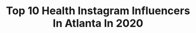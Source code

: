 ---
title: Top 10 Health Instagram Influencers In Atlanta In 2020
description: >-
  Find top health Instagram influencers in Atlanta in 2020. Most popular hashtags: #blacklove #atlanta #coronavirus #mentalhealth.
platform: Instagram
profiles:
  - username: "dasiafitadventures"
    fullname: >-
      Dasia Baker
    location: "United States"
    followers: 17359
    engagement: 339
    commentsToLikes: 0.082913
    id: ck8t7u3h8hziv0j784o4555rz
    verified: false
    hashtags: ""
  - username: "robinbone"
    fullname: >-
      Robin Bone
    location: "United States"
    followers: 43355
    engagement: 989
    commentsToLikes: 0.010988
    id: ck5hcc80ohalj0i11zwh4bc6m
    verified: false
    hashtags: "#fitnessmotivation, #polevaulters, #fit, #fitspo"
  - username: "megbasinger"
    fullname: >-
      meghan basinger
    location: "United States"
    followers: 48166
    engagement: 143
    commentsToLikes: 0.053939
    id: ck0ttsccs446q0i196fnp0v4m
    verified: false
    hashtags: "#mentalhealth, #kirklandshappiness, #designideas, #evereve"
  - username: "meldebarge"
    fullname: >-
      Mel DeBarge
    location: "United States"
    followers: 47259
    engagement: 301
    commentsToLikes: 0.153315
    id: ck5zvzb4c56nn0i146kafhxty
    verified: true
    hashtags: "#like, #photography, #hiphop, #beatmaker"
  - username: "sts9"
    fullname: >-
      STS9
    location: "United States"
    followers: 79225
    engagement: 155
    commentsToLikes: 0.103096
    id: ck0tvfs67b5xx0i19qasio1mn
    verified: true
    hashtags: "#skyworld, #prism, #community, #atlanta"
  - username: "lloyddickenson"
    fullname: >-
      lloyddickenson
    location: "United States"
    followers: 54445
    engagement: 416
    commentsToLikes: 0.088044
    id: ck6u506og6tka0j71t8ogwclb
    verified: false
    hashtags: "#blacklove, #mensstyle, #menstyle, #fatherandson"
  - username: "lammanruckerofficial"
    fullname: >-
      Lamman Rucker Official
    location: "United States"
    followers: 260931
    engagement: 208
    commentsToLikes: 0.026037
    id: ck5zoj5ezqocb0i14phifn7cv
    verified: true
    hashtags: "#naacpimageawards, #wealldeservegodslove, #justicefortrayvon, #professionalactors"
  - username: "sirenitytoday"
    fullname: >-
      Sirenity
    location: "United States"
    followers: 23141
    engagement: 755
    commentsToLikes: 0.027643
    id: ck8t9k47xoe5s0j784c3wp0hb
    verified: false
    hashtags: "#vybratehigher, #likefatherlikeson, #samuelljackson, #blackqueens"
  - username: "fleurdelisspeaks"
    fullname: >-
      Faith Broussard Cade
    location: "United States"
    followers: 47202
    engagement: 254
    commentsToLikes: 0.044462
    id: ck0w1kuh0jujv0i19wqcu1ebf
    verified: false
    hashtags: "#encouragement, #grace, #fleurdelisspeaks, #teachers"
  - username: "tedwinn"
    fullname: >-
      Ted Winn
    location: "United States"
    followers: 28219
    engagement: 101
    commentsToLikes: 0.135255
    id: ck5hem1kmtm4z0i11vki0qgew
    verified: true
    hashtags: "#donaldtrump, #arethafranklin, #blackpeople, #socialjustice"
---